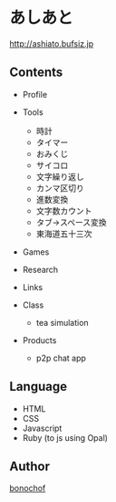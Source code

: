 # あしあと
http://ashiato.bufsiz.jp

## Contents
* Profile
* Tools
  * 時計
  * タイマー
  * おみくじ
  * サイコロ
  * 文字繰り返し
  * カンマ区切り
  * 進数変換
  * 文字数カウント
  * タブ→スペース変換
  * 東海道五十三次
* Games
* Research
* Links

* Class
  * tea simulation
* Products
  * p2p chat app

## Language
* HTML
* CSS
* Javascript
* Ruby (to js using Opal)

## Author
[bonochof](https://github.com/bonochof)
